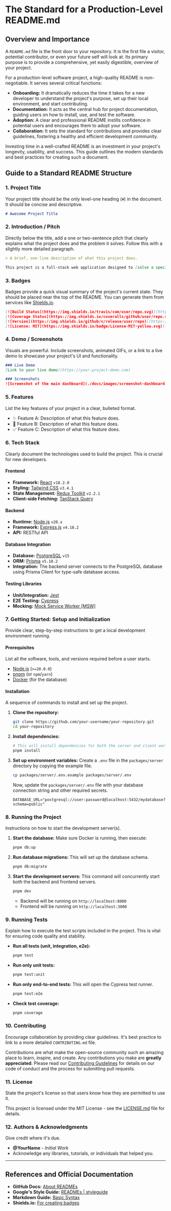 # The Standard for a Production-Level README.md

## Overview and Importance

A `README.md` file is the front door to your repository. It is the first file a visitor, potential contributor, or even your future self will look at. Its primary purpose is to provide a comprehensive, yet easily digestible, overview of your project.

For a production-level software project, a high-quality README is non-negotiable. It serves several critical functions:

- **Onboarding:** It dramatically reduces the time it takes for a new developer to understand the project's purpose, set up their local environment, and start contributing.
- **Documentation:** It acts as the central hub for project documentation, guiding users on how to install, use, and test the software.
- **Adoption:** A clear and professional README instills confidence in potential users and encourages them to adopt your software.
- **Collaboration:** It sets the standard for contributions and provides clear guidelines, fostering a healthy and efficient development community.

Investing time in a well-crafted README is an investment in your project's longevity, usability, and success. This guide outlines the modern standards and best practices for creating such a document.

## Guide to a Standard README Structure

### 1. Project Title

Your project title should be the only level-one heading (`#`) in the document. It should be concise and descriptive.

```markdown
# Awesome Project Title
```

### 2. Introduction / Pitch

Directly below the title, add a one or two-sentence pitch that clearly explains what the project does and the problem it solves. Follow this with a slightly more detailed paragraph.

```markdown
> A brief, one-line description of what this project does.

This project is a full-stack web application designed to [solve a specific problem] by [providing a specific solution]. It's built for [target audience] who need an efficient way to [achieve a goal].
```

### 3. Badges

Badges provide a quick visual summary of the project's current state. They should be placed near the top of the README. You can generate them from services like [Shields.io](https://shields.io/).

```markdown
[![Build Status](https://img.shields.io/travis/com/user/repo.svg)](https://travis-ci.com/user/repo)
[![Coverage Status](https://img.shields.io/coveralls/github/user/repo.svg)](https://coveralls.io/github/user/repo?branch=main)
[![Version](https://img.shields.io/github/v/release/user/repo)](https://github.com/user/repo/releases)
[![License: MIT](https://img.shields.io/badge/License-MIT-yellow.svg)](https://opensource.org/licenses/MIT)
```

### 4. Demo / Screenshots

Visuals are powerful. Include screenshots, animated GIFs, or a link to a live demo to showcase your project's UI and functionality.

```markdown
### Live Demo
[Link to your live demo](https://your-project-demo.com)

### Screenshots
![Screenshot of the main dashboard](./docs/images/screenshot-dashboard.png)
```

### 5. Features

List the key features of your project in a clear, bulleted format.

- ✨ Feature A: Description of what this feature does.
- 🚀 Feature B: Description of what this feature does.
- ✅ Feature C: Description of what this feature does.

### 6. Tech Stack

Clearly document the technologies used to build the project. This is crucial for new developers.

#### Frontend
- **Framework:** [React](https://react.dev/) `v18.2.0`
- **Styling:** [Tailwind CSS](https://tailwindcss.com/) `v3.4.1`
- **State Management:** [Redux Toolkit](https://redux-toolkit.js.org/) `v2.2.1`
- **Client-side Fetching:** [TanStack Query](https://tanstack.com/query/latest)

#### Backend
- **Runtime:** [Node.js](https://nodejs.org/) `v20.x`
- **Framework:** [Express.js](https://expressjs.com/) `v4.18.2`
- **API:** RESTful API

#### Database Integration
- **Database:** [PostgreSQL](https://www.postgresql.org/) `v15`
- **ORM:** [Prisma](https://www.prisma.io/) `v5.10.2`
- **Integration:** The backend server connects to the PostgreSQL database using Prisma Client for type-safe database access.

#### Testing Libraries
- **Unit/Integration:** [Jest](https://jestjs.io/)
- **E2E Testing:** [Cypress](https://www.cypress.io/)
- **Mocking:** [Mock Service Worker (MSW)](https://mswjs.io/)

### 7. Getting Started: Setup and Initialization

Provide clear, step-by-step instructions to get a local development environment running.

#### Prerequisites

List all the software, tools, and versions required before a user starts.

- [Node.js](https://nodejs.org/) (`>=20.0.0`)
- [pnpm](https://pnpm.io/) (or `npm`/`yarn`)
- [Docker](https://www.docker.com/products/docker-desktop/) (for the database)

#### Installation

A sequence of commands to install and set up the project.

1. **Clone the repository:**
   ```sh
   git clone https://github.com/your-username/your-repository.git
   cd your-repository
   ```

2. **Install dependencies:**
   ```sh
   # This will install dependencies for both the server and client workspaces
   pnpm install
   ```

3. **Set up environment variables:**
   Create a `.env` file in the `packages/server` directory by copying the example file.
   ```sh
   cp packages/server/.env.example packages/server/.env
   ```
   Now, update the `packages/server/.env` file with your database connection string and other required secrets.
   ```env
   DATABASE_URL="postgresql://user:password@localhost:5432/mydatabase?schema=public"
   ```

### 8. Running the Project

Instructions on how to start the development server(s).

1. **Start the database:**
   Make sure Docker is running, then execute:
   ```sh
   pnpm db:up
   ```

2. **Run database migrations:**
   This will set up the database schema.
   ```sh
   pnpm db:migrate
   ```

3. **Start the development servers:**
   This command will concurrently start both the backend and frontend servers.
   ```sh
   pnpm dev
   ```
   - Backend will be running on `http://localhost:8000`
   - Frontend will be running on `http://localhost:3000`

### 9. Running Tests

Explain how to execute the test scripts included in the project. This is vital for ensuring code quality and stability.

- **Run all tests (unit, integration, e2e):**
  ```sh
  pnpm test
  ```

- **Run only unit tests:**
  ```sh
  pnpm test:unit
  ```

- **Run only end-to-end tests:**
  This will open the Cypress test runner.
  ```sh
  pnpm test:e2e
  ```

- **Check test coverage:**
  ```sh
  pnpm coverage
  ```

### 10. Contributing

Encourage collaboration by providing clear guidelines. It's best practice to link to a more detailed `CONTRIBUTING.md` file.

Contributions are what make the open-source community such an amazing place to learn, inspire, and create. Any contributions you make are **greatly appreciated**. Please read our [Contributing Guidelines](./CONTRIBUTING.md) for details on our code of conduct and the process for submitting pull requests.

### 11. License

State the project's license so that users know how they are permitted to use it.

This project is licensed under the MIT License - see the [LICENSE.md](./LICENSE) file for details.

### 12. Authors & Acknowledgments

Give credit where it's due.

- **@YourName** - *Initial Work*
- Acknowledge any libraries, tutorials, or individuals that helped you.

---

## References and Official Documentation

- **GitHub Docs:** [About READMEs](https://docs.github.com/en/repositories/managing-your-repositorys-settings-and-features/customizing-your-repository/about-readmes)
- **Google's Style Guide:** [READMEs | styleguide](https://google.github.io/styleguide/readme-style.html)
- **Markdown Guide:** [Basic Syntax](https://www.markdownguide.org/basic-syntax/)
- **Shields.io:** [For creating badges](https://shields.io/)
